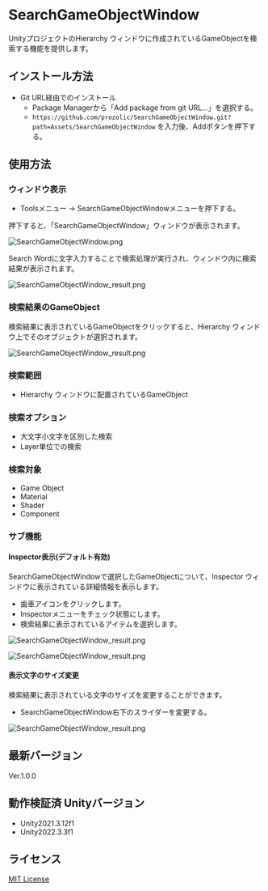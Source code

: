 # SearchGameObjectWindow

UnityプロジェクトのHierarchy ウィンドウに作成されているGameObjectを検索する機能を提供します。

## インストール方法

- Git URL経由でのインストール
  - Package Managerから「Add package from git URL...」を選択する。
  - `https://github.com/prozolic/SearchGameObjectWindow.git?path=Assets/SearchGameObjectWindow` を入力後、Addボタンを押下する。

## 使用方法

### ウィンドウ表示

- Toolsメニュー → SearchGameObjectWindowメニューを押下する。

押下すると、「SearchGameObjectWindow」ウィンドウが表示されます。

![SearchGameObjectWindow.png](Document/Image/SearchGameObjectWindow.png)

Search Wordに文字入力することで検索処理が実行され、ウィンドウ内に検索結果が表示されます。

![SearchGameObjectWindow_result.png](Document/Image/SearchGameObjectWindow_result.png)

### 検索結果のGameObject

検索結果に表示されているGameObjectをクリックすると、Hierarchy ウィンドウ上でそのオブジェクトが選択されます。

![SearchGameObjectWindow_result.png](Document/Image/SearchGameObjectWindow_result2.png)

### 検索範囲

- Hierarchy ウィンドウに配置されているGameObject

### 検索オプション

- 大文字小文字を区別した検索
- Layer単位での検索

### 検索対象

- Game Object
- Material
- Shader
- Component

### サブ機能

#### Inspector表示(デフォルト有効)

SearchGameObjectWindowで選択したGameObjectについて、Inspector ウィンドウに表示されている詳細情報を表示します。  

- 歯車アイコンをクリックします。
- Inspectorメニューをチェック状態にします。
- 検索結果に表示されているアイテムを選択します。

![SearchGameObjectWindow_result.png](Document/Image/SearchGameObjectWindow_inspectorView.png)

![SearchGameObjectWindow_result.png](Document/Image/SearchGameObjectWindow_inspectorView2.png)

#### 表示文字のサイズ変更

検索結果に表示されている文字のサイズを変更することができます。

- SearchGameObjectWindow右下のスライダーを変更する。

![SearchGameObjectWindow_result.png](Document/Image/SearchGameObjectWindow_zoom.png)

## 最新バージョン

Ver.1.0.0

## 動作検証済 Unityバージョン

- Unity2021.3.12f1
- Unity2022.3.3f1

## ライセンス

[MIT License](LICENSE)
